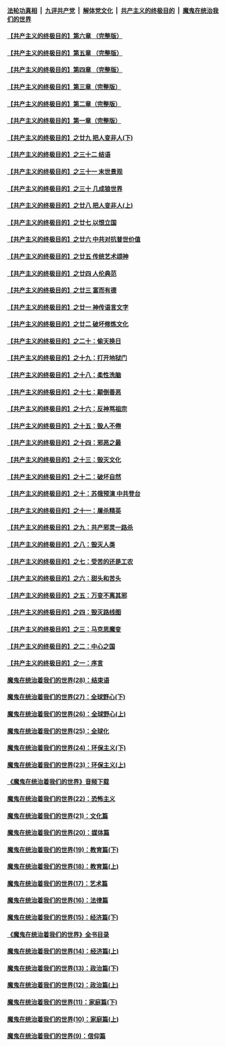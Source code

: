 ####  [法轮功真相](../../../../basic/blob/master/README.md?t=02102152) &nbsp;|&nbsp; [九评共产党](../../../../9ping.md/blob/master/README.md?t=02102152) &nbsp;|&nbsp; [解体党文化](../../../../jtdwh.md/blob/master/README.md?t=02102152)  &nbsp;|&nbsp; [共产主义的终极目的](../../../../gczydzjmd.md/blob/master/README.md?t=02102152) &nbsp;|&nbsp; [魔鬼在统治我们的世界](../../../../mgztzwmdsj.md/blob/master/README.md?t=02102152) 

#### [【共产主义的终极目的】第六章 （完整版）](../pages/nsc422/n11428913.md?t=02102152) 

#### [【共产主义的终极目的】第五章 （完整版）](../pages/nsc422/n11428912.md?t=02102152) 

#### [【共产主义的终极目的】第四章 （完整版）](../pages/nsc422/n11428907.md?t=02102152) 

#### [【共产主义的终极目的】第三章（完整版）](../pages/nsc422/n11428848.md?t=02102152) 

#### [【共产主义的终极目的】第二章（完整版）](../pages/nsc422/n11428831.md?t=02102152) 

#### [【共产主义的终极目的】第一章（完整版）](../pages/nsc422/n11417651.md?t=02102152) 

#### [【共产主义的终极目的】之廿九 把人变非人(下)](../pages/nsc422/n11344140.md?t=02102152) 

#### [【共产主义的终极目的】之三十二 结语](../pages/nsc422/n11360535.md?t=02102152) 

#### [【共产主义的终极目的】之三十一 末世景观](../pages/nsc422/n11351129.md?t=02102152) 

#### [【共产主义的终极目的】之三十 几成狼世界](../pages/nsc422/n11348280.md?t=02102152) 

#### [【共产主义的终极目的】之廿八 把人变非人(上)](../pages/nsc422/n11340492.md?t=02102152) 

#### [【共产主义的终极目的】之廿七 以恨立国](../pages/nsc422/n11336944.md?t=02102152) 

#### [【共产主义的终极目的】之廿六 中共对抗普世价值](../pages/nsc422/n11324785.md?t=02102152) 

#### [【共产主义的终极目的】之廿五 传统艺术颂神](../pages/nsc422/n11296396.md?t=02102152) 

#### [【共产主义的终极目的】之廿四 人伦典范](../pages/nsc422/n11296397.md?t=02102152) 

#### [【共产主义的终极目的】之廿三 富而有德](../pages/nsc422/n11283598.md?t=02102152) 

#### [【共产主义的终极目的】之廿一 神传语言文字](../pages/nsc422/n11263265.md?t=02102152) 

#### [【共产主义的终极目的】之廿二 破坏修炼文化](../pages/nsc422/n11245728.md?t=02102152) 

#### [【共产主义的终极目的】之二十：偷天换日](../pages/nsc422/n11238846.md?t=02102152) 

#### [【共产主义的终极目的】之十九：打开地狱门](../pages/nsc422/n11206376.md?t=02102152) 

#### [【共产主义的终极目的】之十八：柔性洗脑](../pages/nsc422/n11199994.md?t=02102152) 

#### [【共产主义的终极目的】之十七：颠倒善恶](../pages/nsc422/n11179782.md?t=02102152) 

#### [【共产主义的终极目的】之十六：反神骂祖宗](../pages/nsc422/n11166798.md?t=02102152) 

#### [【共产主义的终极目的】之十五：毁人不倦](../pages/nsc422/n11166792.md?t=02102152) 

#### [【共产主义的终极目的】之十四：邪恶之最](../pages/nsc422/n11150249.md?t=02102152) 

#### [【共产主义的终极目的】之十三：毁灭文化](../pages/nsc422/n11135227.md?t=02102152) 

#### [【共产主义的终极目的】之十二：破坏自然](../pages/nsc422/n11135214.md?t=02102152) 

#### [【共产主义的终极目的】之十：苏俄预演 中共登台](../pages/nsc422/n11118424.md?t=02102152) 

#### [【共产主义的终极目的】之十一：屠杀精英](../pages/nsc422/n11118442.md?t=02102152) 

#### [【共产主义的终极目的】之九：共产邪灵一路杀](../pages/nsc422/n11114139.md?t=02102152) 

#### [【共产主义的终极目的】之八：毁灭人类](../pages/nsc422/n11108503.md?t=02102152) 

#### [【共产主义的终极目的】之七：受苦的还是工农](../pages/nsc422/n11101809.md?t=02102152) 

#### [【共产主义的终极目的】之六：甜头和苦头](../pages/nsc422/n11096971.md?t=02102152) 

#### [【共产主义的终极目的】之五：万变不离其邪](../pages/nsc422/n11091285.md?t=02102152) 

#### [【共产主义的终极目的】之四：毁灭路线图](../pages/nsc422/n11086284.md?t=02102152) 

#### [【共产主义的终极目的】之三：马克思魔变](../pages/nsc422/n11061941.md?t=02102152) 

#### [【共产主义的终极目的】之二：中心之国](../pages/nsc422/n11047728.md?t=02102152) 

#### [【共产主义的终极目的】之一：序言](../pages/nsc422/n11086077.md?t=02102152) 

#### [魔鬼在统治着我们的世界(28)：结束语](../pages/nsc422/n10936246.md?t=02102152) 

#### [魔鬼在统治着我们的世界(27)：全球野心(下)](../pages/nsc422/n10928319.md?t=02102152) 

#### [魔鬼在统治着我们的世界(26)：全球野心(上)](../pages/nsc422/n10900318.md?t=02102152) 

#### [魔鬼在统治着我们的世界(25)：全球化](../pages/nsc422/n10788205.md?t=02102152) 

#### [魔鬼在统治着我们的世界(24)：环保主义(下)](../pages/nsc422/n10695307.md?t=02102152) 

#### [魔鬼在统治着我们的世界(23)：环保主义(上)](../pages/nsc422/n10688613.md?t=02102152) 

#### [《魔鬼在统治着我们的世界》音频下载](../pages/nsc422/n10635553.md?t=02102152) 

#### [魔鬼在统治着我们的世界(22)：恐怖主义](../pages/nsc422/n10614727.md?t=02102152) 

#### [魔鬼在统治着我们的世界(21)：文化篇](../pages/nsc422/n10597706.md?t=02102152) 

#### [魔鬼在统治着我们的世界(20)：媒体篇](../pages/nsc422/n10586579.md?t=02102152) 

#### [魔鬼在统治着我们的世界(19)：教育篇(下)](../pages/nsc422/n10564808.md?t=02102152) 

#### [魔鬼在统治着我们的世界(18)：教育篇(上)](../pages/nsc422/n10526970.md?t=02102152) 

#### [魔鬼在统治着我们的世界(17)：艺术篇](../pages/nsc422/n10499093.md?t=02102152) 

#### [魔鬼在统治着我们的世界(16)：法律篇](../pages/nsc422/n10485969.md?t=02102152) 

#### [魔鬼在统治着我们的世界(15)：经济篇(下)](../pages/nsc422/n10469975.md?t=02102152) 

#### [《魔鬼在统治着我们的世界》全书目录](../pages/nsc422/n10464261.md?t=02102152) 

#### [魔鬼在统治着我们的世界(14)：经济篇(上)](../pages/nsc422/n10457370.md?t=02102152) 

#### [魔鬼在统治着我们的世界(13)：政治篇(下)](../pages/nsc422/n10448270.md?t=02102152) 

#### [魔鬼在统治着我们的世界(12)：政治篇(上)](../pages/nsc422/n10444576.md?t=02102152) 

#### [魔鬼在统治着我们的世界(11)：家庭篇(下)](../pages/nsc422/n10440961.md?t=02102152) 

#### [魔鬼在统治着我们的世界(10)：家庭篇(上)](../pages/nsc422/n10435448.md?t=02102152) 

#### [魔鬼在统治着我们的世界(9)：信仰篇](../pages/nsc422/n10432159.md?t=02102152) 

